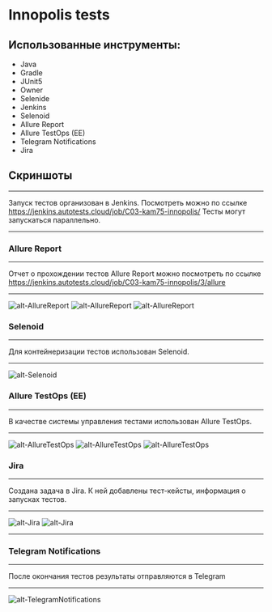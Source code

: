 # Innopolis tests
## Использованные инструменты:
* Java
* Gradle
* JUnit5
* Owner
* Selenide
* Jenkins
* Selenoid
* Allure Report
* Allure TestOps (EE)
* Telegram Notifications
* Jira

## Скриншоты
***
Запуск тестов организован в Jenkins. Посмотреть можно по ссылке https://jenkins.autotests.cloud/job/C03-kam75-innopolis/
Тесты могут запускаться параллельно.
***
### Allure Report 
***
Отчет о прохождении тестов Allure Report можно посмотреть по ссылке https://jenkins.autotests.cloud/job/C03-kam75-innopolis/3/allure
***
![alt-AllureReport](https://github.com/kam32/innopolis_tests/raw/master/src/test/resources/images/AllureReport1.png "AllureReport")
![alt-AllureReport](https://github.com/kam32/innopolis_tests/raw/master/src/test/resources/images/AllureReport2.png "AllureReport")
![alt-AllureReport](https://github.com/kam32/innopolis_tests/raw/master/src/test/resources/images/AllureReport3.png "AllureReport")
### Selenoid
***
Для контейнеризации тестов использован Selenoid.
***
![alt-Selenoid](https://github.com/kam32/innopolis_tests/raw/master/src/test/resources/images/Selenoid.gif "Selenoid")
### Allure TestOps (EE) 
***
В качестве системы управления тестами использован Allure TestOps.  
***
![alt-AllureTestOps](https://github.com/kam32/innopolis_tests/raw/master/src/test/resources/images/AllureTestOps1.png "AllureTestOps")
![alt-AllureTestOps](https://github.com/kam32/innopolis_tests/raw/master/src/test/resources/images/AllureTestOps2.png "AllureTestOps")
![alt-AllureTestOps](https://github.com/kam32/innopolis_tests/raw/master/src/test/resources/images/AllureTestOps3.png "AllureTestOps")
### Jira
***
Создана задача в Jira. К ней добавлены тест-кейсты, информация о запусках тестов.
***
![alt-Jira](https://github.com/kam32/innopolis_tests/raw/master/src/test/resources/images/Jira1.png "Jira")
![alt-Jira](https://github.com/kam32/innopolis_tests/raw/master/src/test/resources/images/Jira2.png "Jira")
***
### Telegram Notifications
***
После окончания тестов результаты отправляются в Telegram
***
![alt-TelegramNotifications](https://github.com/kam32/innopolis_tests/raw/master/src/test/resources/images/Telegram.png "Telegram")




